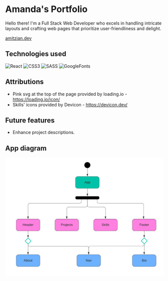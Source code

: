 # Amanda's Portfolio

Hello there! I'm a Full Stack Web Developer who excels in handling intricate layouts and crafting web pages that prioritize user-friendliness and delight.

[amitzian.dev](https://amitzian.dev/)

## Technologies used

![React](https://img.shields.io/badge/React-20232A?style=for-the-badge&logo=react&logoColor=61DAFB)
![CSS3](https://img.shields.io/badge/css3-%231572B6.svg?style=for-the-badge&logo=css3&logoColor=white)
![SASS](https://img.shields.io/badge/SASS-hotpink.svg?style=for-the-badge&logo=SASS&logoColor=white)
![GoogleFonts](https://img.shields.io/badge/Google_Fonts-gray?style=for-the-badge&logo=googlefonts&logoColor=white)

## Attributions

-   Pink svg at the top of the page provided by loading.io - https://loading.io/icon/
-   Skills' icons provided by Devicon - https://devicon.dev/

## Future features

-   Enhance project descriptions.

## App diagram

![](./public/assets/images/project-diagram.png)
